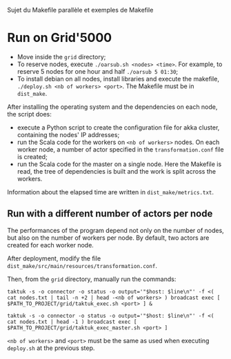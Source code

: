 Sujet du Makefile parallèle et exemples de Makefile

# Run on Grid'5000

- Move inside the `grid` directory;
- To reserve nodes, execute `./oarsub.sh <nodes> <time>`. For example, to reserve 5 nodes for one hour and half `./oarsub 5 01:30`;
- To install debian on all nodes, install libraries and execute the makefile, `./deploy.sh <nb of workers> <port>`. The Makefile must be in `dist_make`.

After installing the operating system and the dependencies on each node, the script does:
- execute a Python script to create the configuration file for akka cluster, containing the nodes' IP addresses;
- run the Scala code for the workers on `<nb of workers>` nodes. On each worker node, a number of actor specified in the `transformation.conf` file is created;
- run the Scala code for the master on a single node. Here the Makefile is read, the tree of dependencies is built and the work is split across the workers.

Information about the elapsed time are written in `dist_make/metrics.txt`.

## Run with a different number of actors per node

The performances of the program depend not only on the number of nodes, but also on the number of workers per node. By default, two actors are created for each worker node.

After deployment, modify the file `dist_make/src/main/resources/transformation.conf`.

Then, from the `grid` directory, manually run the commands:

`taktuk -s -o connector -o status -o output='"$host: $line\n"' -f <( cat nodes.txt | tail -n +2 | head -<nb of workers> ) broadcast exec [ $PATH_TO_PROJECT/grid/taktuk_exec.sh <port> ] &`

`taktuk -s -o connector -o status -o output='"$host: $line\n"' -f <( cat nodes.txt | head -1 ) broadcast exec [ $PATH_TO_PROJECT/grid/taktuk_exec_master.sh <port> ]`

`<nb of workers>` and `<port>` must be the same as used when executing `deploy.sh` at the previous step.
